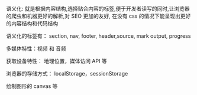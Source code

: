 语义化: 就是根据内容结构,选择贴合内容的标签,便于开发者读写的同时,让浏览器的爬虫和机器更好的解析,对 SEO 更加的友好, 在没有 css 的情况下能呈现出更好的内容结构和代码结构

语义化的标签有：
section, nav, footer, header,source, mark output, progress

多媒体特性：视频 和 音频

获取设备特性： 地理位置，媒体访问 API 等

浏览器的存储方式： localStorage，sessionStorage

绘制图形的 canvas 等
  